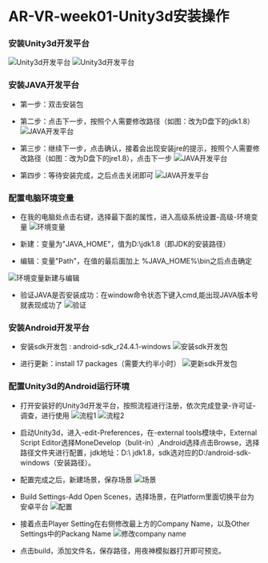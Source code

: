 # AR-VR-week01-Unity3d安装操作

### 安装Unity3d开发平台

![Unity3d开发平台](https://github.com/NFUNM171061397/VR-week01/blob/master/images/1.png)
![Unity3d开发平台](https://github.com/NFUNM171061397/VR-week01/blob/master/images/2.png)

### 安装JAVA开发平台
* 第一步：双击安装包

* 第二步：点击下一步，按照个人需要修改路径（如图：改为D盘下的jdk1.8）
![JAVA开发平台](https://github.com/NFUNM171061397/VR-week01/blob/master/images/3.png)

* 第三步：继续下一步，点击确认，接着会出现安装jre的提示，按照个人需要修改路径（如图：改为D盘下的jre1.8），点击下一步
![JAVA开发平台](https://github.com/NFUNM171061397/VR-week01/blob/master/images/4.png)

* 第四步：等待安装完成，之后点击关闭即可
![JAVA开发平台](https://github.com/NFUNM171061397/VR-week01/blob/master/images/5.png)

### 配置电脑环境变量
* 在我的电脑处点击右键，选择最下面的属性，进入高级系统设置-高级-环境变量
![环境变量](https://github.com/NFUNM171061397/VR-week01/blob/master/images/6.png)

* 新建：变量为"JAVA_HOME"，值为D:\jdk1.8（即JDK的安装路径）
* 编辑：变量"Path"，在值的最后面加上 %JAVA_HOME%\bin之后点击确定

![环境变量新建与编辑](https://github.com/NFUNM171061397/VR-week01/blob/master/images/7.png)

* 验证JAVA是否安装成功：在window命令状态下键入cmd,能出现JAVA版本号就表现成功了
![验证](https://github.com/NFUNM171061397/VR-week01/blob/master/images/8.png)

### 安装Android开发平台
* 安装sdk开发包 : android-sdk_r24.4.1-windows
![安装sdk开发包](https://github.com/NFUNM171061397/VR-week01/blob/master/images/9.png)

* 进行更新：install 17 packages（需要大约半小时）
![更新sdk开发包](https://github.com/NFUNM171061397/VR-week01/blob/master/images/10.png)

### 配置Unity3d的Android运行环境 
* 打开安装好的Unity3d开发平台，按照流程进行注册，依次完成登录-许可证-调查，进行使用
![流程1](https://github.com/NFUNM171061397/VR-week01/blob/master/images/11.png)
![流程2](https://github.com/NFUNM171061397/VR-week01/blob/master/images/12.png)

*  启动Unity3d，进入-edit-Preferences，在-external tools模块中，External Script Editor选择MoneDevelop（bulit-in）,Android选择点击Browse，选择路径文件夹进行配置，jdk地址：D:\ jdk1.8，sdk选对应的D:/android-sdk-windows（安装路径）。

* 配置完成之后，新建场景，保存场景
![场景](https://github.com/NFUNM171061397/VR-week01/blob/master/images/13.png)

* Build Settings-Add Open Scenes，选择场景，在Platform里面切换平台为安卓平台
![配置](https://github.com/NFUNM171061397/VR-week01/blob/master/images/14.png)

* 接着点击Player Setting在右侧修改最上方的Company Name，以及Other Settings中的Packang Name
![修改company name](https://github.com/NFUNM171061397/VR-week01/blob/master/images/15.png)

* 点击build，添加文件名，保存路径，用夜神模拟器打开即可预览。
